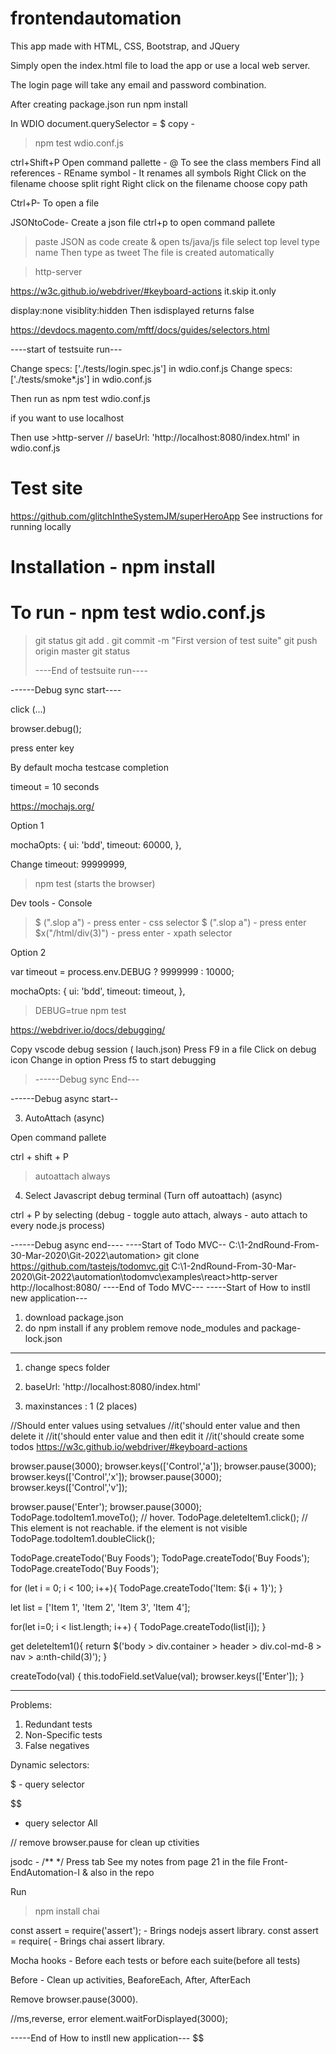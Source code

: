 # frontendautomation

This app made with HTML, CSS, Bootstrap, and JQuery

Simply open the index.html file to load the app or use a local web server.

The login page will take any email and password combination.

After creating package.json run npm install

In WDIO document.querySelector = $
copy -

> npm test wdio.conf.js

ctrl+Shift+P
Open command pallette - @ To see the class members
Find all references - REname symbol - It renames all symbols
Right Click on the filename choose split right
Right click on the filename choose copy path

Ctrl+P- To open a file

JSONtoCode-
Create a json file
ctrl+p to open command pallete

> paste JSON as code
> create & open ts/java/js file
> select top level type name
> Then type as tweet
> The file is created automatically

> http-server

https://w3c.github.io/webdriver/#keyboard-actions
it.skip
it.only

display:none
visiblity:hidden
Then isdisplayed returns false

https://devdocs.magento.com/mftf/docs/guides/selectors.html

----start of testsuite run---

Change specs: ['./tests/login.spec.js'] in wdio.conf.js
Change specs: ['./tests/smoke*.js'] in wdio.conf.js

Then run as npm test wdio.conf.js

if you want to use localhost

Then use >http-server
// baseUrl: 'http://localhost:8080/index.html' in wdio.conf.js

# Test site

https://github.com/glitchIntheSystemJM/superHeroApp
See instructions for running locally

# Installation - npm install

# To run - npm test wdio.conf.js

> git status
> git add .
> git commit -m "First version of test suite"
> git push origin master
> git status
>
> ----End of testsuite run----

------Debug sync start----

click (...)

browser.debug();

press enter key

By default mocha testcase completion

timeout = 10 seconds

https://mochajs.org/

Option 1

mochaOpts: {
ui: 'bdd',
timeout: 60000,
},

Change timeout: 99999999,

> npm test (starts the browser)

Dev tools - Console

> $ (".slop a") - press enter - css selector
> $ (".slop a") - press enter
> $x("/html/div(3)") - press enter - xpath selector

Option 2

var timeout = process.env.DEBUG ? 9999999 : 10000;

mochaOpts: {
ui: 'bdd',
timeout: timeout,
},

> DEBUG=true npm test

https://webdriver.io/docs/debugging/

Copy vscode debug session ( lauch.json)
Press F9 in a file
Click on debug icon
Change in option
Press f5 to start debugging

> ------Debug sync End---

------Debug async start--

3. AutoAttach (async)

Open command pallete

ctrl + shift + P

> autoattach
> always

4. Select Javascript debug terminal (Turn off autoattach) (async)

ctrl + P by selecting (debug - toggle auto attach, always - auto attach to every node.js process)

------Debug async end----
----Start of Todo MVC--
C:\1-2ndRound-From-30-Mar-2020\Git-2022\automation>
git clone https://github.com/tastejs/todomvc.git
C:\1-2ndRound-From-30-Mar-2020\Git-2022\automation\todomvc\examples\react>http-server
http://localhost:8080/
----End of Todo MVC---
-----Start of How to instll new application---

1. download package.json
2. do npm install
   if any problem remove node_modules and package-lock.json

---

1. change specs folder

2. baseUrl: 'http://localhost:8080/index.html'
3. maxinstances : 1 (2 places)

//Should enter values using setvalues
//it('should enter value and then delete it
//it('should enter value and then edit it
//it('should create some todos
https://w3c.github.io/webdriver/#keyboard-actions

browser.pause(3000);
browser.keys(['Control','a']);
browser.pause(3000);
browser.keys(['Control','x']);
browser.pause(3000);
browser.keys(['Control','v']);

browser.pause('Enter');
browser.pause(3000);
TodoPage.todoItem1.moveTo(); // hover.
TodoPage.deleteItem1.click(); // This element is not reachable. if the element is not visible
TodoPage.todoItem1.doubleClick();

TodoPage.createTodo('Buy Foods');
TodoPage.createTodo('Buy Foods');
TodoPage.createTodo('Buy Foods');

for (let i = 0; i < 100; i++){
TodoPage.createTodo('Item: ${i + 1}');
}

let list = ['Item 1', 'Item 2', 'Item 3', 'Item 4'];

for(let i=0; i < list.length; i++)
{
TodoPage.createTodo(list[i]);
}

get deleteItem1(){
return $('body > div.container > header > div.col-md-8 > nav > a:nth-child(3)');
}

createTodo(val) {
this.todoField.setValue(val);
browser.keys(['Enter']);
}

---

Problems:

1. Redundant tests
2. Non-Specific tests
3. False negatives

Dynamic selectors:

$ - query selector

$$
- query selector All

// remove browser.pause for clean up ctivities

jsodc - /** */  Press tab
See my notes from page 21 in the file Front-EndAutomation-I & also in the repo

Run
>npm install chai

const assert = require('assert'); - Brings nodejs assert library.
const assert = require( - Brings chai assert library.

Mocha hooks - Before each tests or before each suite(before all tests)

Before - Clean up activities, BeaforeEach, After, AfterEach

Remove browser.pause(3000).

//ms,reverse, error
element.waitForDisplayed(3000);



-----End of How to instll new application---
$$
